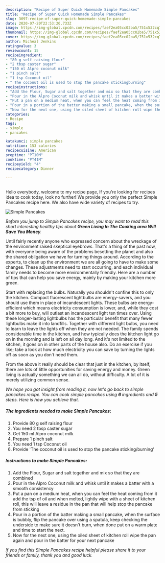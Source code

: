```yaml
---
description: "Recipe of Super Quick Homemade Simple Pancakes"
title: "Recipe of Super Quick Homemade Simple Pancakes"
slug: 3097-recipe-of-super-quick-homemade-simple-pancakes
date: 2020-07-20T22:53:20.733Z
image: https://img-global.cpcdn.com/recipes/faef2ea05cc02ba5/751x532cq70/simple-pancakes-recipe-main-photo.jpg
thumbnail: https://img-global.cpcdn.com/recipes/faef2ea05cc02ba5/751x532cq70/simple-pancakes-recipe-main-photo.jpg
cover: https://img-global.cpcdn.com/recipes/faef2ea05cc02ba5/751x532cq70/simple-pancakes-recipe-main-photo.jpg
author: Micheal Jenkins
ratingvalue: 3
reviewcount: 15
recipeingredient:
- "80 g self raising flour"
- "2 tbsp caster sugar"
- "150 ml Alpro coconut milk"
- "1 pinch salt"
- "1 tsp Coconut oil"
- " The coconut oil is used to stop the pancake stickingburning"
recipeinstructions:
- "Add the Flour, Sugar and salt together and mix so that they are combined"
- "Pour in the Alpro Coconut milk and whisk until it makes a batter with a smooth consistency"
- "Put a pan on a medium heat, when you can feel the heat coming from it add the tsp of oil and when melted, lightly wipe with a sheet of kitchen roll, this will leave a residue in the pan that will help stop the pancake from sticking"
- "Pour in a portion of the batter making a small pancake, when the surface is bubbly, flip the pancake over using a spatula, keep checking the underside to make sure it doesn&#39;t burn, when done put on a warm plate and time to start the next."
- "Now for the next one, using the oiled sheet of kitchen roll wipe the pan again and pour in the batter for your next pancake"
categories:
- Recipe
tags:
- simple
- pancakes

katakunci: simple pancakes 
nutrition: 153 calories
recipecuisine: American
preptime: "PT10M"
cooktime: "PT41M"
recipeyield: "4"
recipecategory: Dinner

---
```

<br>
Hello everybody, welcome to my recipe page, If you're looking for recipes idea to cook today, look no further! We provide you only the perfect Simple Pancakes recipe here. We also have wide variety of recipes to try.
<br>


![Simple Pancakes](https://img-global.cpcdn.com/recipes/faef2ea05cc02ba5/751x532cq70/simple-pancakes-recipe-main-photo.jpg)

<i>Before you jump to Simple Pancakes recipe, you may want to read this short interesting healthy tips about 
<strong>Green Living In The Cooking area Will Save You Money</strong>.</i>
</br>

Until fairly recently anyone who expressed concern about the wreckage of the environment raised skeptical eyebrows. That's a thing of the past now, with everyone being aware of the problems besetting the planet and also the shared obligation we have for turning things around. According to the experts, to clean up the environment we are all going to have to make some changes. These adjustments need to start occurring, and each individual family needs to become more environmentally friendly. Here are a number of tips that can help you save energy, mainly by making your kitchen more green.

Start with replacing the bulbs. Naturally you shouldn't confine this to only the kitchen. Compact fluorescent lightbulbs are energy-savers, and you should use them in place of incandescent lights. These bulbs are energy-efficient which means electricity consumption is lower, and, while they cost a bit more to buy, will outlast an incandescent light ten times over. Using these longer-lasting lightbulbs has the particular benefit that many fewer lightbulbs make it into landfills. Together with different light bulbs, you need to learn to leave the lights off when they are not needed. The family spends considerable time in the kitchen, and how typically does the kitchen light go on in the morning and is left on all day long. And it's not limited to the kitchen, it goes on in other parts of the house also. Do an exercise if you like; take a look at how much electricity you can save by turning the lights off as soon as you don't need them.

From the above it really should be clear that just in the kitchen, by itself, there are lots of little opportunities for saving energy and money. Green living is actually something we can all do, without difficulty. A lot of it is merely utilizing common sense.


<i>We hope you got insight from reading it, now let's go back to simple pancakes recipe. You can cook simple pancakes using <strong>6</strong> ingredients and <strong>5</strong> steps. Here is how you achieve that.
</i>

##### The ingredients needed to make Simple Pancakes:

1. Provide 80 g self raising flour
1. You need 2 tbsp caster sugar
1. Get 150 ml Alpro coconut milk
1. Prepare 1 pinch salt
1. You need 1 tsp Coconut oil
1. Provide  &#39;The coconut oil is used to stop the pancake sticking/burning&#39;


##### Instructions to make Simple Pancakes:

1. Add the Flour, Sugar and salt together and mix so that they are combined
1. Pour in the Alpro Coconut milk and whisk until it makes a batter with a smooth consistency
1. Put a pan on a medium heat, when you can feel the heat coming from it add the tsp of oil and when melted, lightly wipe with a sheet of kitchen roll, this will leave a residue in the pan that will help stop the pancake from sticking
1. Pour in a portion of the batter making a small pancake, when the surface is bubbly, flip the pancake over using a spatula, keep checking the underside to make sure it doesn&#39;t burn, when done put on a warm plate and time to start the next.
1. Now for the next one, using the oiled sheet of kitchen roll wipe the pan again and pour in the batter for your next pancake


<i>If you find this Simple Pancakes recipe helpful please share it to your friends or family, thank you and good luck.</i>
